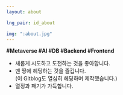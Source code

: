 ```yaml
---
layout: about

lng_pair: id_about

img: ":about.jpg"
---
```


**\#Metaverse  \#AI  \#DB  \#Backend  \#Frontend**
- 새롭게 시도하고 도전하는 것을 좋아합니다.
- 맨 땅에 헤딩하는 것을 즐깁니다.  
  (이 Gitblog도 열심히 헤딩하며 제작했습니다.)
- 열정과 패기가 가득합니다.
